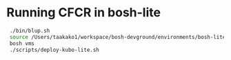 # Running CFCR in bosh-lite

```bash
 ./bin/blup.sh 
 source /Users/taakako1/workspace/bosh-devground/environments/bosh-lite/bosh-envs
 bosh vms
 ./scripts/deploy-kubo-lite.sh 
 ```
